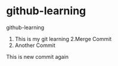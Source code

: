 # github-learning
github-learning

1. This is my git learning
2.Merge Commit
3. Another Commit


This is new commit again 
